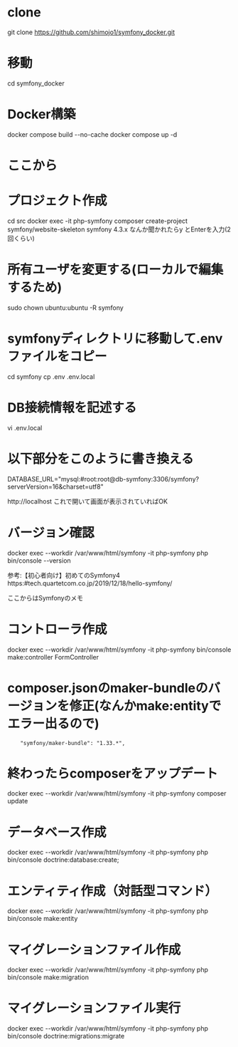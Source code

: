# clone
git clone https://github.com/shimojo1/symfony_docker.git

# 移動
cd symfony_docker

# Docker構築
docker compose build --no-cache
docker compose up -d

# ここから
# プロジェクト作成
cd src
docker exec -it php-symfony composer create-project symfony/website-skeleton symfony 4.3.x
なんか聞かれたらy とEnterを入力(2回くらい)

# 所有ユーザを変更する(ローカルで編集するため)
sudo chown ubuntu:ubuntu -R symfony


# symfonyディレクトリに移動して.envファイルをコピー
cd symfony
cp .env .env.local

# DB接続情報を記述する
vi .env.local

# 以下部分をこのように書き換える
DATABASE_URL="mysql:#root:root@db-symfony:3306/symfony?serverVersion=16&charset=utf8"

http://localhost
これで開いて画面が表示されていればOK

# バージョン確認
docker exec --workdir /var/www/html/symfony -it php-symfony php bin/console --version



参考:【初心者向け】初めてのSymfony4
https:#tech.quartetcom.co.jp/2019/12/18/hello-symfony/

ここからはSymfonyのメモ

# コントローラ作成
docker exec --workdir /var/www/html/symfony -it php-symfony bin/console make:controller FormController

# composer.jsonのmaker-bundleのバージョンを修正(なんかmake:entityでエラー出るので)
        "symfony/maker-bundle": "1.33.*",

# 終わったらcomposerをアップデート
docker exec --workdir /var/www/html/symfony -it php-symfony composer update

# データベース作成
docker exec --workdir /var/www/html/symfony -it php-symfony php bin/console doctrine:database:create;
# エンティティ作成（対話型コマンド）
docker exec --workdir /var/www/html/symfony -it php-symfony php bin/console make:entity

# マイグレーションファイル作成
docker exec --workdir /var/www/html/symfony -it php-symfony php bin/console make:migration
# マイグレーションファイル実行
docker exec --workdir /var/www/html/symfony -it php-symfony php bin/console doctrine:migrations:migrate
